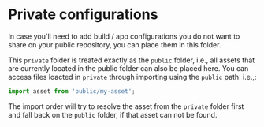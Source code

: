 # Private configurations

In case you'll need to add build / app configurations you do not want to share on your public repository, you can place them in this folder.

This `private` folder is treated exactly as the `public` folder, i.e., all assets that are currently located in the public folder can also be placed here. You can access files loacted in `private` through importing using the `public` path. i.e.,:

```js
import asset from 'public/my-asset';
```

The import order will try to resolve the asset from the `private` folder first and fall back on the `public` folder, if that asset can not be found.